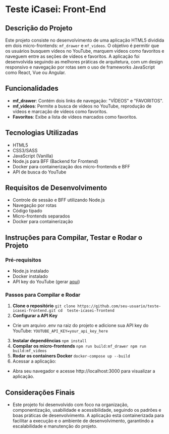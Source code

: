 # Teste iCasei: Front-End

## Descrição do Projeto

Este projeto consiste no desenvolvimento de uma aplicação HTML5 dividida em dois micro-frontends: `mf_drawer` e `mf_videos`. O objetivo é permitir que os usuários busquem vídeos no YouTube, marquem vídeos como favoritos e naveguem entre as seções de vídeos e favoritos. A aplicação foi desenvolvida seguindo as melhores práticas de arquitetura, com um design responsivo e navegação por rotas sem o uso de frameworks JavaScript como React, Vue ou Angular.

## Funcionalidades

- **mf_drawer**: Contém dois links de navegação: "VÍDEOS" e "FAVORITOS".
- **mf_videos**: Permite a busca de vídeos no YouTube, reprodução de vídeos e marcação de vídeos como favoritos.
- **Favoritos**: Exibe a lista de vídeos marcados como favoritos.

## Tecnologias Utilizadas

- HTML5
- CSS3/SASS
- JavaScript (Vanilla)
- Node.js para BFF (Backend for Frontend)
- Docker para containerização dos micro-frontends e BFF
- API de busca do YouTube

## Requisitos de Desenvolvimento

- Controle de sessão e BFF utilizando Node.js 
- Navegação por rotas
- Código tipado
- Micro-frontends separados
- Docker para containerização

## Instruções para Compilar, Testar e Rodar o Projeto

### Pré-requisitos

- Node.js instalado
- Docker instalado
- API key do YouTube (gerar [aqui](https://developers.google.com/youtube/v3/getting-started))

### Passos para Compilar e Rodar

1. **Clone o repositório**
```git clone https://github.com/seu-usuario/teste-icasei-frontend.git cd  teste-icasei-frontend```
2. **Configurar a API Key**
- Crie um arquivo .env na raiz do projeto e adicione sua API key do YouTube:
```YOUTUBE_API_KEY=your_api_key_here```
3. **Instalar dependências**
```npm install```
4. **Compilar os micro-frontends**
```npm run build:mf_drawer npm run build:mf_videos```
5. **Rodar os containers Docker**
```docker-compose up --build```
6. Acessar a aplicação:
- Abra seu navegador e acesse http://localhost:3000 para visualizar a aplicação.

## Considerações Finais

- Este projeto foi desenvolvido com foco na organização, componentização, usabilidade e acessibilidade, seguindo os padrões e boas práticas de desenvolvimento. A aplicação está containerizada para facilitar a execução e o ambiente de desenvolvimento, garantindo a escalabilidade e manutenção do projeto.

